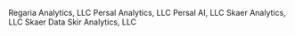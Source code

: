 
Regaria Analytics, LLC
Persal Analytics, LLC
Persal AI, LLC
Skaer Analytics, LLC
Skaer Data
Skir Analytics, LLC


